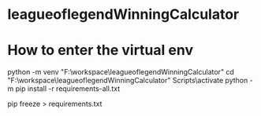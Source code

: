 # leagueoflegendWinningCalculator

# How to enter the virtual env
python -m venv "F:\workspace\leagueoflegendWinningCalculator"
cd "F:\workspace\leagueoflegendWinningCalculator"
Scripts\activate
python -m pip install -r requirements-all.txt

pip freeze > requirements.txt